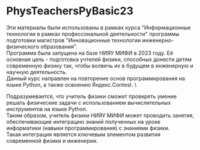 # PhysTeachersPyBasic23

Эти материалы были использованы в рамках курса "Информационные технологии в рамках профессональной деятельности" программы подготовки магистров "Инновационные технологии инженерно-физического образования". \
Программа была запущена на базе НИЯУ МИФИ в 2023 году. Её основная цель - подготовка учтелей физики, способных донести детям современную физику так, чтобы волвечь их в будущем в инженерную и научную деятельность. \
Данный курс направлен на повторение основ программирования на языке Python, а также освоению Яндекс.Contest. \

Подразумевается, что учитель физики сможет проверять умение решать физические задачи с использованием вычислительных инструментов на языке Python. \
Таким образом, учитель физики НИЯУ МИФИ может проводить занятия, обеспечивающие интеграцию знаний полученных на уроке информатики (навыки программирования) с знаниями физики. \
Такая интеграция является ключевым элементом развития современной физики и инженерии. 

